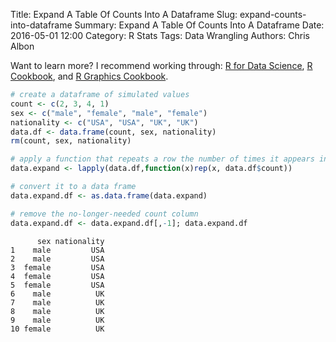 Title: Expand A Table Of Counts Into A Dataframe
Slug: expand-counts-into-dataframe
Summary: Expand A Table Of Counts Into A Dataframe
Date: 2016-05-01 12:00
Category: R Stats
Tags: Data Wrangling
Authors: Chris Albon

Want to learn more? I recommend working through: [R for Data Science](http://amzn.to/2myxnhi), [R Cookbook](http://amzn.to/2lF6hkb), and [R Graphics Cookbook](http://amzn.to/2m0fcPL).
```R
# create a dataframe of simulated values
count <- c(2, 3, 4, 1)
sex <- c("male", "female", "male", "female")
nationality <- c("USA", "USA", "UK", "UK")
data.df <- data.frame(count, sex, nationality)
rm(count, sex, nationality)
```


```R
# apply a function that repeats a row the number of times it appears in data.df$count
data.expand <- lapply(data.df,function(x)rep(x, data.df$count))
```


```R
# convert it to a data frame
data.expand.df <- as.data.frame(data.expand)
```


```R
# remove the no-longer-needed count column
data.expand.df <- data.expand.df[,-1]; data.expand.df
```




          sex nationality
    1    male         USA
    2    male         USA
    3  female         USA
    4  female         USA
    5  female         USA
    6    male          UK
    7    male          UK
    8    male          UK
    9    male          UK
    10 female          UK
